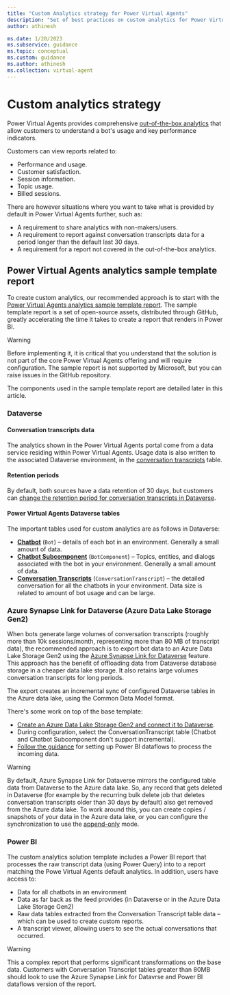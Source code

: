 ```yaml
---
title: "Custom Analytics strategy for Power Virtual Agents"
description: "Set of best practices on custom analytics for Power Virtual Agents"
author: athinesh

ms.date: 1/20/2023
ms.subservice: guidance
ms.topic: conceptual
ms.custom: guidance
ms.author: athinesh
ms.collection: virtual-agent
---
```


# Custom analytics strategy

Power Virtual Agents provides comprehensive [out-of-the-box analytics](/power-virtual-agents/preview/analytics-overview) that allow customers to understand a bot's usage and key performance indicators.

Customers can view reports related to:

- Performance and usage.
- Customer satisfaction.
- Session information.
- Topic usage.
- Billed sessions.

There are however situations where you want to take what is provided by default in Power Virtual Agents further, such as:

- A requirement to share analytics with non-makers/users.
- A requirement to report against conversation transcripts data for a period longer than the default last 30 days.
- A requirement for a report not covered in the out-of-the-box analytics.

## Power Virtual Agents analytics sample template report

To create custom analytics, our recommended approach is to start with the [Power Virtual Agents analytics sample template report](https://aka.ms/PVAAnalytics).
The sample template report is a set of open-source assets, distributed through GitHub, greatly accelerating the time it takes to create a report that renders in Power BI.

> [!WARNING]
> Before implementing it, it is critical that you understand that the solution is not part of the core Power Virtual Agents offering and will require configuration. The sample report is not supported by Microsoft, but you can raise issues in the GitHub repository.

The components used in the sample template report are detailed later in this article.

### Dataverse

#### Conversation transcripts data

The analytics shown in the Power Virtual Agents portal come from a data service residing within Power Virtual Agents. Usage data is also written to the associated Dataverse environment, in the [conversation transcripts](/power-virtual-agents/analytics-sessions-transcripts) table.

#### Retention periods

By default, both sources have a data retention of 30 days, but customers can [change the retention period for conversation transcripts in Dataverse](/power-virtual-agents/analytics-sessions#change-the-default-period-of-session-transcript-retention).

#### Power Virtual Agents Dataverse tables

The important tables used for custom analytics are as follows in Dataverse:

- [**Chatbot**](/power-apps/developer/data-platform/reference/entities/bot) (`Bot`) – details of each bot in an environment. Generally a small amount of data.
- [**Chatbot Subcomponent**](/power-apps/developer/data-platform/reference/entities/botcomponent) (`BotComponent`) – Topics, entities, and dialogs associated with the bot in your environment. Generally a small amount of data.
- [**Conversation Transcripts**](/power-apps/developer/data-platform/reference/entities/conversationtranscript) (`ConversationTranscript`) – the detailed conversation for all the chatbots in your environment. Data size is related to amount of bot usage and can be large.

### Azure Synapse Link for Dataverse (Azure Data Lake Storage Gen2)

When bots generate large volumes of conversation transcripts (roughly more than 10k sessions/month, representing more than 80 MB of transcript data), the recommended approach is to export bot data to an Azure Data Lake Storage Gen2 using the [Azure Synapse Link for Dataverse](/power-apps/maker/data-platform/export-to-data-lake) feature. This approach has the benefit of offloading data from Dataverse database storage in a cheaper data lake storage. It also retains large volumes conversation transcripts for long periods.

The export creates an incremental sync of configured Dataverse tables in the Azure data lake, using the Common Data Model format.

There's some work on top of the base template:

- [Create an Azure Data Lake Storage Gen2 and connect it to Dataverse](/power-apps/maker/data-platform/azure-synapse-link-synapse).
- During configuration, select the ConversationTranscript table (Chatbot and Chatbot Subcomponent don't support incremental).
- [Follow the guidance](https://github.com/microsoft/PowerVirtualAgentsSamples/tree/master/CustomAnalytics/DataFlowVersion) for setting up Power BI dataflows  to process the incoming data.

> [!WARNING]
> By default, Azure Synapse Link for Dataverse mirrors the configured table data from Dataverse to the Azure data lake. So, any record that gets deleted in Dataverse (for example by the recurring bulk delete job that deletes conversation transcripts older than 30 days by default) also get removed from the Azure data lake. To work around this, you can create copies / snapshots of  your data in the Azure data lake, or you can configure the synchronization to use the [append-only](/power-apps/maker/data-platform/azure-synapse-link-advanced-configuration#in-place-updates-vs-append-only-writes) mode.

### Power BI

The custom analytics solution template includes a Power BI report that processes the raw transcript data (using Power Query) into to a report matching the Powe Virtual Agents default analytics.
In addition, users have access to:

- Data for all chatbots in an environment
- Data as far back as the feed provides (in Dataverse or in the Azure Data Lake Storage Gen2)
- Raw data tables extracted from the Conversation Transcript table data – which can be used to create custom reports.
- A transcript viewer, allowing users to see the actual conversations that occurred.

> [!WARNING]
> This a complex report that performs significant transformations on the base data. Customers with Conversation Transcript tables greater than 80MB should look to use the Azure Synapse Link for Datavrse and Power BI dataflows version of the report.
